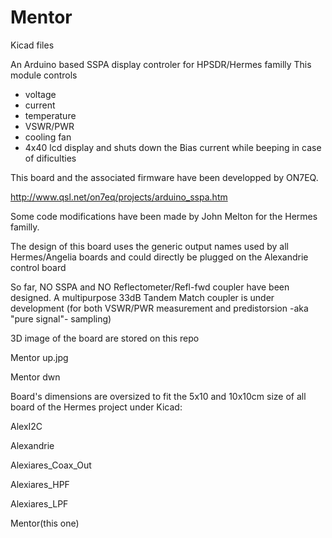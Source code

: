 # Mentor

Kicad files

An Arduino based SSPA display controler for HPSDR/Hermes familly
This module controls 
- voltage
- current
- temperature
- VSWR/PWR
- cooling fan
- 4x40 lcd display
and shuts down the Bias current while beeping in case of dificulties

This board and the associated firmware have been developped by ON7EQ. 

http://www.qsl.net/on7eq/projects/arduino_sspa.htm

Some code modifications have been made by John Melton for 
the Hermes familly.

The design of this board uses the generic output names
used by all Hermes/Angelia boards and could directly be plugged 
on the Alexandrie control board

So far, NO SSPA and NO Reflectometer/Refl-fwd coupler have been
designed. A multipurpose 33dB Tandem Match coupler
is under development (for both VSWR/PWR measurement and 
predistorsion -aka "pure signal"- sampling)


3D image of the board are stored on this repo

Mentor up.jpg

Mentor dwn


Board's dimensions are oversized to fit the 5x10 and 10x10cm 
size of all board of the Hermes project under Kicad: 

AlexI2C

Alexandrie 

Alexiares_Coax_Out

Alexiares_HPF

Alexiares_LPF

Mentor(this one)




